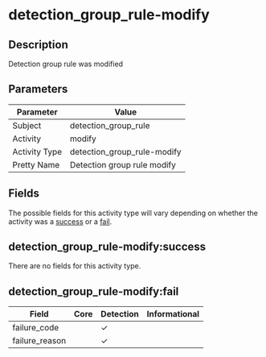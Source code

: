 detection_group_rule-modify
===========================

Description
-----------
Detection group rule was modified

Parameters
----------
| Parameter     | Value                       |
| ------------- | --------------------------- |
| Subject       | detection_group_rule        |
| Activity      | modify                      |
| Activity Type | detection_group_rule-modify |
| Pretty Name   | Detection group rule modify |


Fields
------

The possible fields for this activity type will vary depending on whether the activity was a [success](#detection_group_rule-modifysuccess) or a [fail](#detection_group_rule-modifyfail).


detection_group_rule-modify:success
-----------------------------------

There are no fields for this activity type.


detection_group_rule-modify:fail
--------------------------------

| Field          | Core | Detection | Informational |
| -------------- | ---- | --------- | ------------- |
| failure_code   |      | &#10003;  |               |
| failure_reason |      | &#10003;  |               |